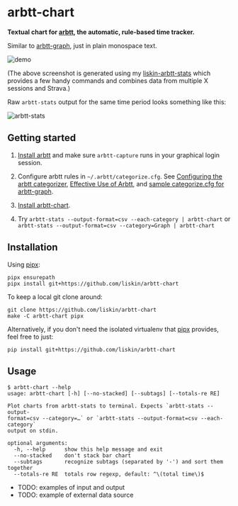 # arbtt-chart

**Textual chart for [arbtt][], the automatic, rule-based time tracker.**

Similar to [arbtt-graph][], just in plain monospace text.

![demo](https://user-images.githubusercontent.com/300342/109856066-57afba80-7c59-11eb-8771-9612ce478945.png)

(The above screenshot is generated using my [liskin-arbtt-stats][] which
provides a few handy commands and combines data from multiple X sessions and
Strava.)

Raw `arbtt-stats` output for the same time period looks something like this:

![arbtt-stats](https://user-images.githubusercontent.com/300342/109858182-caba3080-7c5b-11eb-890e-5bb9179bbd00.png)

[arbtt]: http://arbtt.nomeata.de/
[arbtt-graph]: https://github.com/rejuvyesh/arbtt-graph
[liskin-arbtt-stats]: https://github.com/liskin/dotfiles/blob/home/bin/liskin-arbtt-stats

## Getting started

1. [Install arbtt](http://arbtt.nomeata.de/#install) and make sure
   `arbtt-capture` runs in your graphical login session.

2. Configure arbtt rules in `~/.arbtt/categorize.cfg`.
   See [Configuring the arbtt categorizer][], [Effective Use of Arbtt][], and
   [sample categorize.cfg for arbtt-graph][].

3. [Install arbtt-chart](#installation).

4. Try `arbtt-stats --output-format=csv --each-category | arbtt-chart` or
   `arbtt-stats --output-format=csv --category=Graph | arbtt-chart`

[Configuring the arbtt categorizer]: http://arbtt.nomeata.de/doc/users_guide/configuration.html
[Effective Use of Arbtt]: http://arbtt.nomeata.de/doc/users_guide/effective-use.html
[sample categorize.cfg for arbtt-graph]: https://github.com/rejuvyesh/arbtt-graph/blob/master/categorize.cfg

## Installation

Using [pipx][]:

```
pipx ensurepath
pipx install git+https://github.com/liskin/arbtt-chart
```

To keep a local git clone around:

```
git clone https://github.com/liskin/arbtt-chart
make -C arbtt-chart pipx
```

Alternatively, if you don't need the isolated virtualenv that [pipx][]
provides, feel free to just:

```
pip install git+https://github.com/liskin/arbtt-chart
```

[pipx]: https://github.com/pipxproject/pipx

## Usage

    $ arbtt-chart --help
    usage: arbtt-chart [-h] [--no-stacked] [--subtags] [--totals-re RE]
    
    Plot charts from arbtt-stats to terminal. Expects `arbtt-stats --output-
    format=csv --category=…` or `arbtt-stats --output-format=csv --each-category`
    output on stdin.
    
    optional arguments:
      -h, --help      show this help message and exit
      --no-stacked    don't stack bar chart
      --subtags       recognize subtags (separated by '-') and sort them together
      --totals-re RE  totals row regexp, default: ^\(total time\)$

* TODO: examples of input and output
* TODO: example of external data source
